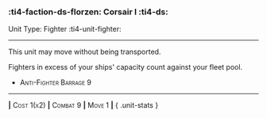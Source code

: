 ### :ti4-faction-ds-florzen: **Corsair I** :ti4-ds:

Unit Type: Fighter :ti4-unit-fighter:

---

This unit may move without being transported.

Fighters in excess of your ships' capacity count against your fleet pool.

* <span style="font-variant:small-caps;">Anti-Fighter Barrage 9</span> 

---

__|__ <span style="font-variant:small-caps;">Cost 1(x2)</span> __|__ <span style="font-variant:small-caps;">Combat 9</span> __|__ <span style="font-variant:small-caps;">Move 1</span> __|__
{ .unit-stats }
